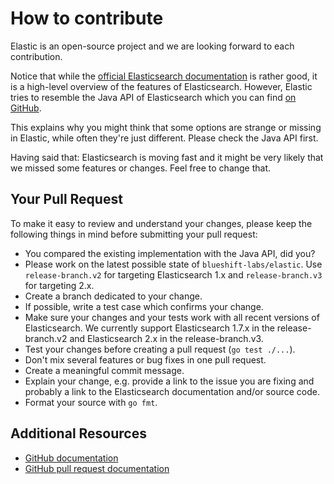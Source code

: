 # How to contribute

Elastic is an open-source project and we are looking forward to each
contribution.

Notice that while the [official Elasticsearch documentation](https://www.elastic.co/guide/en/elasticsearch/reference/current/index.html) is rather good, it is a high-level
overview of the features of Elasticsearch. However, Elastic tries to resemble
the Java API of Elasticsearch which you can find [on GitHub](https://github.com/elastic/elasticsearch).

This explains why you might think that some options are strange or missing
in Elastic, while often they're just different. Please check the Java API first.

Having said that: Elasticsearch is moving fast and it might be very likely
that we missed some features or changes. Feel free to change that.

## Your Pull Request

To make it easy to review and understand your changes, please keep the
following things in mind before submitting your pull request:

* You compared the existing implementation with the Java API, did you?
* Please work on the latest possible state of `blueshift-labs/elastic`.
  Use `release-branch.v2` for targeting Elasticsearch 1.x and
  `release-branch.v3` for targeting 2.x.
* Create a branch dedicated to your change.
* If possible, write a test case which confirms your change.
* Make sure your changes and your tests work with all recent versions of
  Elasticsearch. We currently support Elasticsearch 1.7.x in the
  release-branch.v2 and Elasticsearch 2.x in the release-branch.v3.
* Test your changes before creating a pull request (`go test ./...`).
* Don't mix several features or bug fixes in one pull request.
* Create a meaningful commit message.
* Explain your change, e.g. provide a link to the issue you are fixing and
  probably a link to the Elasticsearch documentation and/or source code.
* Format your source with `go fmt`.

## Additional Resources

* [GitHub documentation](https://help.github.com/)
* [GitHub pull request documentation](https://help.github.com/en/articles/creating-a-pull-request)
